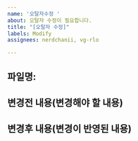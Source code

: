 ```yaml
---
name: '오탈자수정 '
about: 오탈자 수정이 필요합니다.
title: "[오탈자 수정]"
labels: Modify
assignees: nerdchanii, vg-rlo

---
```


## 파일명:

## 변경전 내용(변경해야 할 내용)


## 변경후 내용(변경이 반영된 내용)
